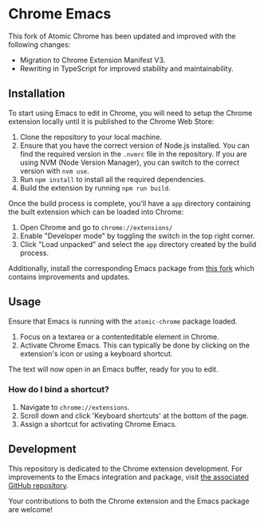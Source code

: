 # Chrome Emacs

This fork of Atomic Chrome has been updated and improved with the following changes:

- Migration to Chrome Extension Manifest V3.
- Rewriting in TypeScript for improved stability and maintainability.

## Installation

To start using Emacs to edit in Chrome, you will need to setup the Chrome extension locally until it is published to the Chrome Web Store:

1. Clone the repository to your local machine.
2. Ensure that you have the correct version of Node.js installed. You can find the required version in the `.nvmrc` file in the repository. If you are using NVM (Node Version Manager), you can switch to the correct version with `nvm use`.
3. Run `npm install` to install all the required dependencies.
4. Build the extension by running `npm run build`.

Once the build process is complete, you'll have a `app` directory containing the built extension which can be loaded into Chrome:

1. Open Chrome and go to `chrome://extensions/`
2. Enable "Developer mode" by toggling the switch in the top right corner.
3. Click "Load unpacked" and select the `app` directory created by the build process.

Additionally, install the corresponding Emacs package from [this fork](https://github.com/KarimAziev/atomic-chrome) which contains improvements and updates.

## Usage

Ensure that Emacs is running with the `atomic-chrome` package loaded.

1. Focus on a textarea or a contenteditable element in Chrome.
2. Activate Chrome Emacs. This can typically be done by clicking on the extension's icon or using a keyboard shortcut.

The text will now open in an Emacs buffer, ready for you to edit.

### How do I bind a shortcut?

1. Navigate to `chrome://extensions`.
2. Scroll down and click 'Keyboard shortcuts' at the bottom of the page.
3. Assign a shortcut for activating Chrome Emacs.

## Development

This repository is dedicated to the Chrome extension development. For improvements to the Emacs integration and package, visit [the associated GitHub repository](https://github.com/KarimAziev/atomic-chrome).

Your contributions to both the Chrome extension and the Emacs package are welcome!

